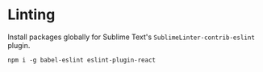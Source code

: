 # Linting
Install packages globally for Sublime Text's `SublimeLinter-contrib-eslint` plugin.

```shell
npm i -g babel-eslint eslint-plugin-react
```
